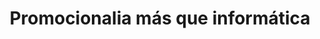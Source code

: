 ---
title: "Promocionalia más que informática"
url: /salamanca/promocionalia-mas-que-informatica/
shop: electrónica
---